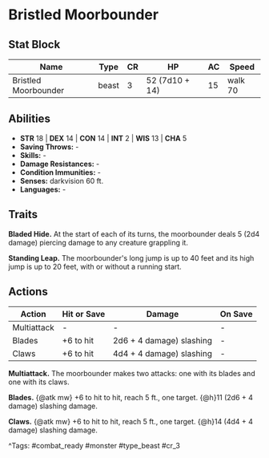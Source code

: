 # Bristled Moorbounder

## Stat Block

| Name | Type | CR | HP | AC | Speed |
|------|------|----|----|----|-------|
| Bristled Moorbounder | beast | 3 | 52 (7d10 + 14) | 15 | walk 70 |

## Abilities

- **STR** 18 | **DEX** 14 | **CON** 14 | **INT** 2 | **WIS** 13 | **CHA** 5
- **Saving Throws:** -  
- **Skills:** -  
- **Damage Resistances:** -  
- **Condition Immunities:** -  
- **Senses:** darkvision 60 ft.  
- **Languages:** -

## Traits

**Bladed Hide.** At the start of each of its turns, the moorbounder deals 5 (2d4 damage) piercing damage to any creature grappling it.

**Standing Leap.** The moorbounder's long jump is up to 40 feet and its high jump is up to 20 feet, with or without a running start.


## Actions

| Action | Hit or Save | Damage | On Save |
|--------|--------------|--------|----------|
| Multiattack | - | - | - |
| Blades | +6 to hit | 2d6 + 4 damage) slashing | - |
| Claws | +6 to hit | 4d4 + 4 damage) slashing | - |

**Multiattack.** The moorbounder makes two attacks: one with its blades and one with its claws.

**Blades.** {@atk mw} +6 to hit to hit, reach 5 ft., one target. {@h}11 (2d6 + 4 damage) slashing damage.

**Claws.** {@atk mw} +6 to hit to hit, reach 5 ft., one target. {@h}14 (4d4 + 4 damage) slashing damage.


^Tags: #combat_ready #monster #type_beast #cr_3